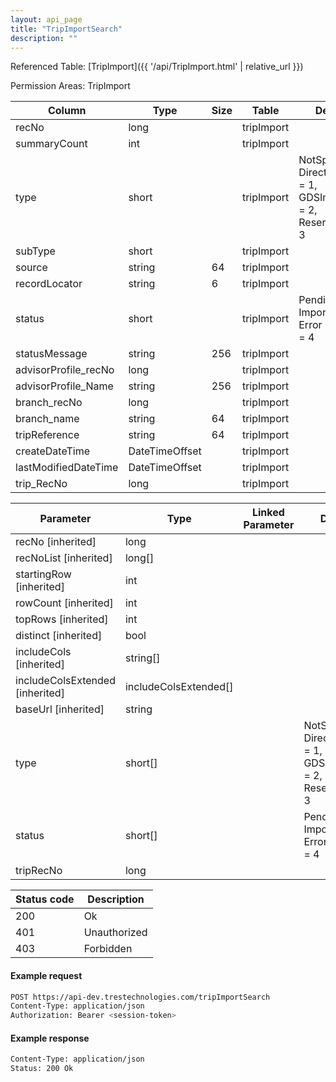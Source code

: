 ```yaml
---
layout: api_page
title: "TripImportSearch"
description: ""
---
```




Referenced Table: [TripImport]({{ '/api/TripImport.html' | relative_url }})

Permission Areas: TripImport

| Column | Type | Size | Table | Description |
| ------ | ---- | ---- | ----- | ----------- |
| recNo | long |  | tripImport | 
| summaryCount | int |  | tripImport | 
| type | short |  | tripImport | NotSpecified = 0, DirectConnectXML = 1, GDSInterfaceText = 2, ReservationJson = 3
| subType | short |  | tripImport | 
| source | string | 64 | tripImport | 
| recordLocator | string | 6 | tripImport | 
| status | short |  | tripImport | Pending = 1, Imported = 2, Error = 3, Warning = 4
| statusMessage | string | 256 | tripImport | 
| advisorProfile_recNo | long |  | tripImport | 
| advisorProfile_Name | string | 256 | tripImport | 
| branch_recNo | long |  | tripImport | 
| branch_name | string | 64 | tripImport | 
| tripReference | string | 64 | tripImport | 
| createDateTime | DateTimeOffset |  | tripImport | 
| lastModifiedDateTime | DateTimeOffset |  | tripImport | 
| trip_RecNo | long |  | tripImport | 

| Parameter | Type | Linked Parameter | Description |
| --------- | ---- | ---------------- | ----------- |
| recNo [inherited] | long |  | 
| recNoList [inherited] | long[] |  | 
| startingRow [inherited] | int |  | 
| rowCount [inherited] | int |  | 
| topRows [inherited] | int |  | 
| distinct [inherited] | bool |  | 
| includeCols [inherited] | string[] |  | 
| includeColsExtended [inherited] | includeColsExtended[] |  | 
| baseUrl [inherited] | string |  | 
| type | short[] |  | NotSpecified = 0, DirectConnectXML = 1, GDSInterfaceText = 2, ReservationJson = 3
| status | short[] |  | Pending = 1, Imported = 2, Error = 3, Warning = 4
| tripRecNo | long |  | 

| Status code | Description |
| ----------- | ----------- |
| 200 | Ok |
| 401 | Unauthorized |
| 403 | Forbidden |

#### Example request
```sh
POST https://api-dev.trestechnologies.com/tripImportSearch
Content-Type: application/json
Authorization: Bearer <session-token>
```

#### Example response
```sh
Content-Type: application/json
Status: 200 Ok
```

